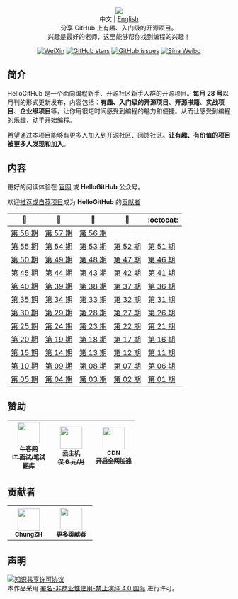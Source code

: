 <p align="center">
  <img src="https://raw.githubusercontent.com/521xueweihan/img/master/hellogithub/logo/readme.gif"/>
  <br>中文 | <a href="README_en.md">English</a>
  <br>分享 GitHub 上有趣、入门级的开源项目。<br>兴趣是最好的老师，这里能够帮你找到编程的兴趣！
</p>

<p align="center">
  <a href="https://raw.githubusercontent.com/521xueweihan/img/master/hellogithub/logo/weixin.png"><img src="https://img.shields.io/badge/Talk-%E5%BE%AE%E4%BF%A1%E7%BE%A4-brightgreen.svg?style=popout-square" alt="WeiXin"></a>
  <a href="https://github.com/521xueweihan/HelloGitHub/stargazers"><img src="https://img.shields.io/github/stars/521xueweihan/HelloGitHub.svg?style=popout-square" alt="GitHub stars"></a>
  <a href="https://github.com/521xueweihan/HelloGitHub/issues"><img src="https://img.shields.io/github/issues/521xueweihan/HelloGitHub.svg?style=popout-square" alt="GitHub issues"></a>
    <a href="https://weibo.com/hellogithub"><img src="https://img.shields.io/badge/%E6%96%B0%E6%B5%AA-Weibo-red.svg?style=popout-square" alt="Sina Weibo"></a>
</p>

## 简介
HelloGitHub 是一个面向编程新手、开源社区新手人群的开源项目。**每月 28 号**以月刊的形式更新发布，内容包括：**有趣、入门级的开源项目**、**开源书籍**、**实战项目**、**企业级项目**等，让你用很短时间感受到编程的魅力和便捷。从而让感受到编程的乐趣，动手开始编程。

希望通过本项目能够有更多人加入到开源社区、回馈社区。**让有趣、有价值的项目被更多人发现和加入**。

## 内容
更好的阅读体验在 [官网](https://hellogithub.com) 或 **HelloGitHub** 公众号。

欢迎[推荐或自荐项目](https://github.com/521xueweihan/HelloGitHub/issues/new)成为 **HelloGitHub** 的[贡献者](https://github.com/521xueweihan/HelloGitHub/blob/master/content/contributors.md) 

| :card_index: | :jack_o_lantern: | :beer: | :fish_cake: | :octocat: |
| ------- | ----- | ------------ | ------ | --------- |
| [第 58 期](/content/58/HelloGitHub58.md) | [第 57 期](/content/57/HelloGitHub57.md) | [第 56 期](/content/56/HelloGitHub56.md) |
| [第 55 期](/content/55/HelloGitHub55.md) | [第 54 期](/content/54/HelloGitHub54.md) | [第 53 期](/content/53/HelloGitHub53.md) | [第 52 期](/content/52/HelloGitHub52.md) | [第 51 期](/content/51/HelloGitHub51.md) |
| [第 50 期](/content/50/HelloGitHub50.md) | [第 49 期](/content/49/HelloGitHub49.md) | [第 48 期](/content/48/HelloGitHub48.md) | [第 47 期](/content/47/HelloGitHub47.md) | [第 46 期](/content/46/HelloGitHub46.md) |
| [第 45 期](/content/45/HelloGitHub45.md) | [第 44 期](/content/44/HelloGitHub44.md) | [第 43 期](/content/43/HelloGitHub43.md) | [第 42 期](/content/42/HelloGitHub42.md) | [第 41 期](/content/41/HelloGitHub41.md) |
| [第 40 期](/content/40/HelloGitHub40.md) | [第 39 期](/content/39/HelloGitHub39.md) | [第 38 期](/content/38/HelloGitHub38.md) | [第 37 期](/content/37/HelloGitHub37.md) | [第 36 期](/content/36/HelloGitHub36.md) |
| [第 35 期](/content/35/HelloGitHub35.md) | [第 34 期](/content/34/HelloGitHub34.md) | [第 33 期](/content/33/HelloGitHub33.md) | [第 32 期](/content/32/HelloGitHub32.md) | [第 31 期](/content/31/HelloGitHub31.md) |
| [第 30 期](/content/30/HelloGitHub30.md) | [第 29 期](/content/29/HelloGitHub29.md) | [第 28 期](/content/28/HelloGitHub28.md) | [第 27 期](/content/27/HelloGitHub27.md) | [第 26 期](/content/26/HelloGitHub26.md) |
| [第 25 期](/content/25/HelloGitHub25.md) | [第 24 期](/content/24/HelloGitHub24.md) | [第 23 期](/content/23/HelloGitHub23.md) | [第 22 期](/content/22/HelloGitHub22.md) | [第 21 期](/content/21/HelloGitHub21.md) |
| [第 20 期](/content/20/HelloGitHub20.md) | [第 19 期](/content/19/HelloGitHub19.md) | [第 18 期](/content/18/HelloGitHub18.md) | [第 17 期](/content/17/HelloGitHub17.md) | [第 16 期](/content/16/HelloGitHub16.md) |
| [第 15 期](/content/15/HelloGitHub15.md) | [第 14 期](/content/14/HelloGitHub14.md) | [第 13 期](/content/13/HelloGitHub13.md) | [第 12 期](/content/12/HelloGitHub12.md) | [第 11 期](/content/11/HelloGitHub11.md) |
| [第 10 期](/content/10/HelloGitHub10.md) | [第 09 期](/content/09/HelloGitHub09.md) | [第 08 期](/content/08/HelloGitHub08.md) | [第 07 期](/content/07/HelloGitHub07.md) | [第 06 期](/content/06/HelloGitHub06.md) |
| [第 05 期](/content/05/HelloGitHub05.md) | [第 04 期](/content/04/HelloGitHub04.md) | [第 03 期](/content/03/HelloGitHub03.md) | [第 02 期](/content/02/HelloGitHub02.md) | [第 01 期](/content/01/HelloGitHub01.md) |


## 赞助

<table>
  <thead>
    <tr>
      <th align="center" style="width: 80px;">
        <a href="https://www.nowcoder.com?from=hellogithub">
          <img src="https://gitee.com/xueweihan/img/raw/master/hellogithub/logo/nowcoder.jpg" width="50px"><br>
          <sub>牛客网</sub><br>
          <sub>IT 面试/笔试题库</sub>
        </a>
      </th>
      <th align="center" style="width: 80px;">
        <a href="https://www.ucloud.cn/site/active/kuaijie.html?invitation_code=C1xF2ECA89A2592">
          <img src="https://gitee.com/xueweihan/img/raw/master/hellogithub/logo/ucloud.png" width="50px"><br>
          <sub>云主机</sub><br>
          <sub>仅 6 元/月</sub>
        </a>
      </th>
      <th align="center" style="width: 80px;">
        <a href="https://www.upyun.com/">
          <img src="https://gitee.com/xueweihan/img/raw/master/hellogithub/logo/upyun.png" width="50px"><br>
          <sub>CDN</sub><br>
          <sub>开启全网加速</sub>
        </a>
      </th>
    </tr>
  </thead>
</table>


## 贡献者

<table>
  <tbody>
    <tr>
      <th align="center" style="width: 80px;">
        <a href="https://github.com/ChungZH">
          <img src="https://avatars1.githubusercontent.com/u/42088872?s=50&v=4" style="width: 50px;"><br>
          <sub>ChungZH</sub>
        </a><br>
      </th>
      <th align="center" style="width: 80px;">
        <a href="https://github.com/521xueweihan/HelloGitHub/blob/master/content/contributors.md">
          <img src="https://avatars1.githubusercontent.com/u/17665302?s=50&v=4" style="width: 50px;"><br>
          <sub>更多贡献者</sub>
        </a><br>
      </th>
    </tr>
  </tbody>
</table>

## 声明
<a rel="license" href="https://creativecommons.org/licenses/by-nc-nd/4.0/deed.zh"><img alt="知识共享许可协议" style="border-width: 0" src="https://licensebuttons.net/l/by-nc-nd/4.0/88x31.png"></a><br>本作品采用 <a rel="license" href="https://creativecommons.org/licenses/by-nc-nd/4.0/deed.zh">署名-非商业性使用-禁止演绎 4.0 国际</a> 进行许可。

